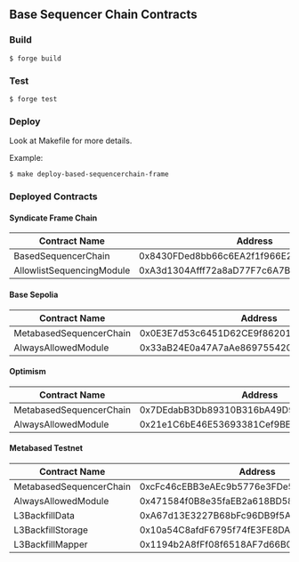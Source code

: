 ## Base Sequencer Chain Contracts

### Build

```shell
$ forge build
```

### Test

```shell
$ forge test
```

### Deploy

Look at Makefile for more details.

Example:

```shell
$ make deploy-based-sequencerchain-frame
```

### Deployed Contracts

#### Syndicate Frame Chain

| Contract Name             | Address                                    |
| ------------------------- | ------------------------------------------ |
| BasedSequencerChain       | 0x8430FDed8bb66c6EA2f1f966E2abF9D481eEF418 |
| AllowlistSequencingModule | 0xA3d1304Afff72a8aD77F7c6A7B0c18d63629062d |

#### Base Sepolia

| Contract Name           | Address                                    |
| ----------------------- | ------------------------------------------ |
| MetabasedSequencerChain | 0x0E3E7d53c6451D62CE9f86201743587419Dc88Be |
| AlwaysAllowedModule     | 0x33aB24E0a47A7aAe869755420950A6326e3CB9F3 |

#### Optimism

| Contract Name           | Address                                    |
| ----------------------- | ------------------------------------------ |
| MetabasedSequencerChain | 0x7DEdabB3Db89310B316bA49D96Aa6517aFC44294 |
| AlwaysAllowedModule     | 0x21e1C6bE46E53693381Cef9BECD3B0A947A590e4 |

#### Metabased Testnet

| Contract Name           | Address                                    |
| ----------------------- | ------------------------------------------ |
| MetabasedSequencerChain | 0xcFc46cEBB3eAEc9b5776e3FDe5879125B8BBA05d |
| AlwaysAllowedModule     | 0x471584f0B8e35faEB2a618BD58A62316D8882d63 |
| L3BackfillData          | 0xA67d13E3227B68bFc96DB9f5AFe7197ca32F0033 |
| L3BackfillStorage       | 0x10a54C8afdF6795f74fE3FE8DAaD339f35A1Dc49 |
| L3BackfillMapper        | 0x1194b2A8fFf08f6518AF7d66B072938E35C71706 |
